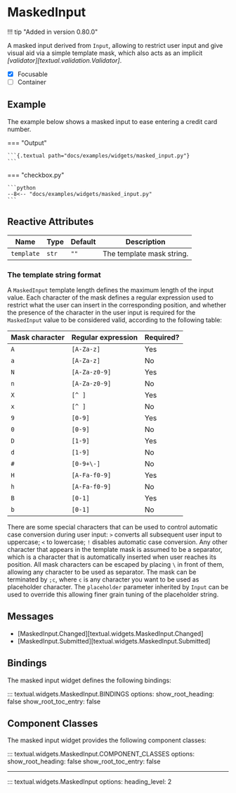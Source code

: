 # MaskedInput

!!! tip "Added in version 0.80.0"

A masked input derived from `Input`, allowing to restrict user input and give visual aid via a simple template mask, which also acts as an implicit *[validator][textual.validation.Validator]*.

- [x] Focusable
- [ ] Container

## Example

The example below shows a masked input to ease entering a credit card number.

=== "Output"

    ```{.textual path="docs/examples/widgets/masked_input.py"}
    ```

=== "checkbox.py"

    ```python
    --8<-- "docs/examples/widgets/masked_input.py"
    ```

## Reactive Attributes

| Name       | Type  | Default | Description               |
| ---------- | ----- | ------- | ------------------------- |
| `template` | `str` | `""`    | The template mask string. |

### The template string format

A `MaskedInput` template length defines the maximum length of the input value. Each character of the mask defines a regular expression used to restrict what the user can insert in the corresponding position, and whether the presence of the character in the user input is required for the `MaskedInput` value to be considered valid, according to the following table:

| Mask character | Regular expression | Required? |
| -------------- | ------------------ | --------- |
| `A`            | `[A-Za-z]`         | Yes       |
| `a`            | `[A-Za-z]`         | No        |
| `N`            | `[A-Za-z0-9]`      | Yes       |
| `n`            | `[A-Za-z0-9]`      | No        |
| `X`            | `[^ ]`             | Yes       |
| `x`            | `[^ ]`             | No        |
| `9`            | `[0-9]`            | Yes       |
| `0`            | `[0-9]`            | No        |
| `D`            | `[1-9]`            | Yes       |
| `d`            | `[1-9]`            | No        |
| `#`            | `[0-9+\-]`         | No        |
| `H`            | `[A-Fa-f0-9]`      | Yes       |
| `h`            | `[A-Fa-f0-9]`      | No        |
| `B`            | `[0-1]`            | Yes       |
| `b`            | `[0-1]`            | No        |

There are some special characters that can be used to control automatic case conversion during user input: `>` converts all subsequent user input to uppercase; `<` to lowercase; `!` disables automatic case conversion. Any other character that appears in the template mask is assumed to be a separator, which is a character that is automatically inserted when user reaches its position. All mask characters can be escaped by placing `\` in front of them, allowing any character to be used as separator.
The mask can be terminated by `;c`, where `c` is any character you want to be used as placeholder character. The `placeholder` parameter inherited by `Input` can be used to override this allowing finer grain tuning of the placeholder string.

## Messages

- [MaskedInput.Changed][textual.widgets.MaskedInput.Changed]
- [MaskedInput.Submitted][textual.widgets.MaskedInput.Submitted]

## Bindings

The masked input widget defines the following bindings:

::: textual.widgets.MaskedInput.BINDINGS
    options:
      show_root_heading: false
      show_root_toc_entry: false

## Component Classes

The masked input widget provides the following component classes:

::: textual.widgets.MaskedInput.COMPONENT_CLASSES
    options:
      show_root_heading: false
      show_root_toc_entry: false

---


::: textual.widgets.MaskedInput
    options:
      heading_level: 2
